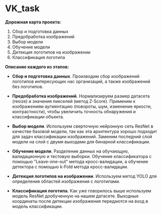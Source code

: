 # VK_task

**Дорожная карта проекта:**

1. Сбор и подготовка данных
2. Предобработка изображений
3. Выбор модели
4. Обучение модели
5. Детекция логотипов на изображении
6. Классификация логотипа

**Описание каждого из этапов:**

- **Сбор и подготовка данных**. Производим сбор изображений логотипов интересующих нас организаций, а также изображений без логотипов. 

- **Предобработка изображений**. Нормализируем размер датасета (resize) и значения пикселей (метод Z-Score). Применим к изображениям аугментацию (повороты, шум, изменение яркости, контрастности), чтобы увеличить точность обнаружения и классификации объекта. 

- **Выбор модели**. Используем сверточную нейронную сеть ResNet в качестве базовой модели, так как эта архитектура хорошо подходит для задач классификации изображений. Заменим последний слой модели на слой с двумя выходами для бинарной классификации.

- **Обучение модели**. Разделение данных на обучающую, валидационную и тестовую выборки. Обучение классификатора с помощью "Leave-one-out" метода кросс-валидации, а обучение детектора с помощью k-Fold метода кросс-валидации.

- **Детекция логотипов на изображении**. Используем метод YOLO для определения областей изображения с логотипами.

- **Классификация логотипа**. Как уже говорилось выше используем модель ResNet дообученную на нашем датасете. Выходные координаты после детекции изображения передаются на вход в модель классификации.

 
